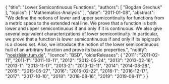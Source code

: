 {
    "title": "Lower Semicontinuous Functions",
    "authors": [
        "Bogdan Grechuk"
    ],
    "topics": [
        "Mathematics-Analysis"
    ],
    "date": "2011-01-08",
    "abstract": "We define the notions of lower and upper semicontinuity for functions from a metric space to the extended real line. We prove that a function is both lower and upper semicontinuous if and only if it is continuous. We also give several equivalent characterizations of lower semicontinuity. In particular, we prove that a function is lower semicontinuous if and only if its epigraph is a closed set. Also, we introduce the notion of the lower semicontinuous hull of an arbitrary function and prove its basic properties.",
    "notify": "hoelzl@in.tum.de",
    "licence": "BSD",
    "olderReleases": {
        "2011": "2011-02-11",
        "2011-1": "2011-10-11",
        "2012": "2012-05-24",
        "2013": "2013-02-16",
        "2013-1": "2013-11-17",
        "2013-2": "2013-12-11",
        "2014": "2014-08-28",
        "2015": "2015-05-27",
        "2016": "2016-02-22",
        "2016-1": "2016-12-17",
        "2017": "2017-10-10",
        "2018": "2018-08-16",
        "2019": "2019-06-11"
    }
}